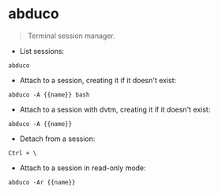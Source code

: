 # abduco

> Terminal session manager.

- List sessions:

`abduco`

- Attach to a session, creating it if it doesn't exist:

`abduco -A {{name}} bash`

- Attach to a session with dvtm, creating it if it doesn't exist:

`abduco -A {{name}}`

- Detach from a session:

`Ctrl + \`

- Attach to a session in read-only mode:

`abduco -Ar {{name}}`
